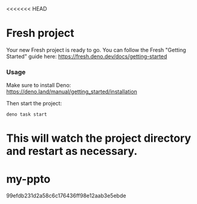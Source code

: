 <<<<<<< HEAD

# Fresh project

Your new Fresh project is ready to go. You can follow the Fresh "Getting
Started" guide here: https://fresh.deno.dev/docs/getting-started

### Usage

Make sure to install Deno: https://deno.land/manual/getting_started/installation

Then start the project:

```
deno task start
```

# This will watch the project directory and restart as necessary.

# my-ppto

99efdb231d2a58c6c176436ff98e12aab3e5ebde
